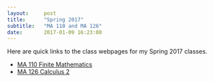 ```yaml
---
layout:     post
title:      "Spring 2017"
subtitle:   "MA 110 and MA 126"
date:       2017-01-09 16:23:00
---
```


Here are quick links to the class webpages for my Spring 2017 classes.

- [MA 110 Finite Mathematics](/classes/2017/01/ma110/)
- [MA 126 Calculus 2](/classes/2017/01/ma126/)
